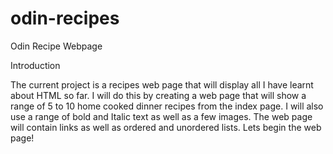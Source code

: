 # odin-recipes
Odin Recipe Webpage 

Introduction

The current project is a recipes web page that will display all I have learnt about HTML so far. I will do this by creating a web page that will show a range of 5 to 10 home cooked dinner recipes from the index page. I will also use a range of bold and Italic text as well as a few images. The web page will contain links as well as ordered and unordered lists. Lets begin the web page!